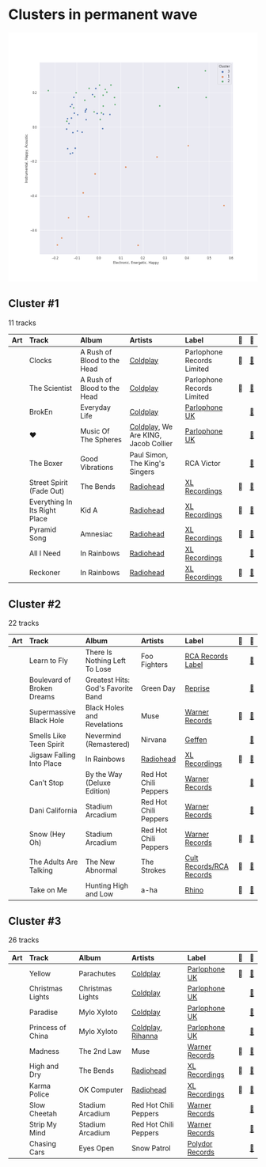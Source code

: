 # Clusters in permanent wave

![Comparison of Cluster](../../../images/genres/permanent_wave/clusters/clusters_scatter.png)

## Cluster #1

11 tracks

| Art | Track | Album | Artists | Label | 💚 | 🔗 |
|:---|:---|:---|:---|:---|:---|:---|
| <img src="https://i.scdn.co/image/ab67616d0000b273de09e02aa7febf30b7c02d82" alt="" width="50" /> | Clocks | A Rush of Blood to the Head | [Coldplay](../../../../artists/coldplay/overview.md) | Parlophone Records Limited | 💚 | [🔗](https://open.spotify.com/track/0BCPKOYdS2jbQ8iyB56Zns) |
| <img src="https://i.scdn.co/image/ab67616d0000b273de09e02aa7febf30b7c02d82" alt="" width="50" /> | The Scientist | A Rush of Blood to the Head | [Coldplay](../../../../artists/coldplay/overview.md) | Parlophone Records Limited | 💚 | [🔗](https://open.spotify.com/track/75JFxkI2RXiU7L9VXzMkle) |
| <img src="https://i.scdn.co/image/ab67616d0000b273733913465adb99353020b805" alt="" width="50" /> | BrokEn | Everyday Life | [Coldplay](../../../../artists/coldplay/overview.md) | [Parlophone UK](../../../../labels/parlophone_uk) | | [🔗](https://open.spotify.com/track/1cXXhzPnbrXjNQYbLdUJdy) |
| <img src="https://i.scdn.co/image/ab67616d0000b273ec10f247b100da1ce0d80b6d" alt="" width="50" /> | ❤️ | Music Of The Spheres | [Coldplay](../../../../artists/coldplay/overview.md), We Are KING, Jacob Collier | [Parlophone UK](../../../../labels/parlophone_uk) | | [🔗](https://open.spotify.com/track/3oTYv0yShT4sjuPncoUXfK) |
| <img src="https://i.scdn.co/image/ab67616d0000b273b13eb2ff19372ac491273a06" alt="" width="50" /> | The Boxer | Good Vibrations | Paul Simon, The King's Singers | RCA Victor | | [🔗](https://open.spotify.com/track/5lRqY3uEKRCqSA0vXI4Lf7) |
| <img src="https://i.scdn.co/image/ab67616d0000b2739293c743fa542094336c5e12" alt="" width="50" /> | Street Spirit (Fade Out) | The Bends | [Radiohead](../../../../artists/radiohead/overview.md) | [XL Recordings](../../../../labels/xl_recordings) | 💚 | [🔗](https://open.spotify.com/track/2QwObYJWyJTiozvs0RI7CF) |
| <img src="https://i.scdn.co/image/ab67616d0000b2736c7112082b63beefffe40151" alt="" width="50" /> | Everything In Its Right Place | Kid A | [Radiohead](../../../../artists/radiohead/overview.md) | [XL Recordings](../../../../labels/xl_recordings) | 💚 | [🔗](https://open.spotify.com/track/2kRFrWaLWiKq48YYVdGcm8) |
| <img src="https://i.scdn.co/image/ab67616d0000b27301b50e75c5aa46fb8ce0cd32" alt="" width="50" /> | Pyramid Song | Amnesiac | [Radiohead](../../../../artists/radiohead/overview.md) | [XL Recordings](../../../../labels/xl_recordings) | 💚 | [🔗](https://open.spotify.com/track/3A9vIxzGBjEfqmDK7H9exS) |
| <img src="https://i.scdn.co/image/ab67616d0000b273de3c04b5fc750b68899b20a9" alt="" width="50" /> | All I Need | In Rainbows | [Radiohead](../../../../artists/radiohead/overview.md) | [XL Recordings](../../../../labels/xl_recordings) | | [🔗](https://open.spotify.com/track/5Qv2Nby1xTr9pQyjkrc94J) |
| <img src="https://i.scdn.co/image/ab67616d0000b273de3c04b5fc750b68899b20a9" alt="" width="50" /> | Reckoner | In Rainbows | [Radiohead](../../../../artists/radiohead/overview.md) | [XL Recordings](../../../../labels/xl_recordings) | 💚 | [🔗](https://open.spotify.com/track/02ppMPbg1OtEdHgoPqoqju) |
## Cluster #2

22 tracks

| Art | Track | Album | Artists | Label | 💚 | 🔗 |
|:---|:---|:---|:---|:---|:---|:---|
| <img src="https://i.scdn.co/image/ab67616d0000b2731759635c92b6314d3d3c9fe9" alt="" width="50" /> | Learn to Fly | There Is Nothing Left To Lose | Foo Fighters | [RCA Records Label](../../../../labels/rca_records_label) | | [🔗](https://open.spotify.com/track/5OQsiBsky2k2kDKy2bX2eT) |
| <img src="https://i.scdn.co/image/ab67616d0000b2737f213369d5265a60af5f7e82" alt="" width="50" /> | Boulevard of Broken Dreams | Greatest Hits: God's Favorite Band | Green Day | [Reprise](../../../../labels/reprise) | | [🔗](https://open.spotify.com/track/5GorCbAP4aL0EJ16frG2hd) |
| <img src="https://i.scdn.co/image/ab67616d0000b27328933b808bfb4cbbd0385400" alt="" width="50" /> | Supermassive Black Hole | Black Holes and Revelations | Muse | [Warner Records](../../../../labels/warner_records) | 💚 | [🔗](https://open.spotify.com/track/3lPr8ghNDBLc2uZovNyLs9) |
| <img src="https://i.scdn.co/image/ab67616d0000b273e175a19e530c898d167d39bf" alt="" width="50" /> | Smells Like Teen Spirit | Nevermind (Remastered) | Nirvana | [Geffen](../../../../labels/geffen) | | [🔗](https://open.spotify.com/track/5ghIJDpPoe3CfHMGu71E6T) |
| <img src="https://i.scdn.co/image/ab67616d0000b273de3c04b5fc750b68899b20a9" alt="" width="50" /> | Jigsaw Falling Into Place | In Rainbows | [Radiohead](../../../../artists/radiohead/overview.md) | [XL Recordings](../../../../labels/xl_recordings) | 💚 | [🔗](https://open.spotify.com/track/0YJ9FWWHn9EfnN0lHwbzvV) |
| <img src="https://i.scdn.co/image/ab67616d0000b273de1af2785a83cc660155a0c4" alt="" width="50" /> | Can't Stop | By the Way (Deluxe Edition) | Red Hot Chili Peppers | [Warner Records](../../../../labels/warner_records) | | [🔗](https://open.spotify.com/track/3ZOEytgrvLwQaqXreDs2Jx) |
| <img src="https://i.scdn.co/image/ab67616d0000b27309fd83d32aee93dceba78517" alt="" width="50" /> | Dani California | Stadium Arcadium | Red Hot Chili Peppers | [Warner Records](../../../../labels/warner_records) | | [🔗](https://open.spotify.com/track/10Nmj3JCNoMeBQ87uw5j8k) |
| <img src="https://i.scdn.co/image/ab67616d0000b27309fd83d32aee93dceba78517" alt="" width="50" /> | Snow (Hey Oh) | Stadium Arcadium | Red Hot Chili Peppers | [Warner Records](../../../../labels/warner_records) | 💚 | [🔗](https://open.spotify.com/track/2aibwv5hGXSgw7Yru8IYTO) |
| <img src="https://i.scdn.co/image/ab67616d0000b273bfa99afb5ef0d26d5064b23b" alt="" width="50" /> | The Adults Are Talking | The New Abnormal | The Strokes | [Cult Records/RCA Records](../../../../labels/rca_records_label) | 💚 | [🔗](https://open.spotify.com/track/5ruzrDWcT0vuJIOMW7gMnW) |
| <img src="https://i.scdn.co/image/ab67616d0000b273e8dd4db47e7177c63b0b7d53" alt="" width="50" /> | Take on Me | Hunting High and Low | a-ha | [Rhino](../../../../labels/rhino) | 💚 | [🔗](https://open.spotify.com/track/2WfaOiMkCvy7F5fcp2zZ8L) |
## Cluster #3

26 tracks

| Art | Track | Album | Artists | Label | 💚 | 🔗 |
|:---|:---|:---|:---|:---|:---|:---|
| <img src="https://i.scdn.co/image/ab67616d0000b2733d92b2ad5af9fbc8637425f0" alt="" width="50" /> | Yellow | Parachutes | [Coldplay](../../../../artists/coldplay/overview.md) | [Parlophone UK](../../../../labels/parlophone_uk) | 💚 | [🔗](https://open.spotify.com/track/3AJwUDP919kvQ9QcozQPxg) |
| <img src="https://i.scdn.co/image/ab67616d0000b2735f30d36db3dd22681531d1da" alt="" width="50" /> | Christmas Lights | Christmas Lights | [Coldplay](../../../../artists/coldplay/overview.md) | [Parlophone UK](../../../../labels/parlophone_uk) | | [🔗](https://open.spotify.com/track/4fzyvSu73BhGvi96p2zwjL) |
| <img src="https://i.scdn.co/image/ab67616d0000b273de0cd11d7b31c3bd1fd5983d" alt="" width="50" /> | Paradise | Mylo Xyloto | [Coldplay](../../../../artists/coldplay/overview.md) | [Parlophone UK](../../../../labels/parlophone_uk) | | [🔗](https://open.spotify.com/track/6nek1Nin9q48AVZcWs9e9D) |
| <img src="https://i.scdn.co/image/ab67616d0000b273de0cd11d7b31c3bd1fd5983d" alt="" width="50" /> | Princess of China | Mylo Xyloto | [Coldplay](../../../../artists/coldplay/overview.md), [Rihanna](../../../../artists/rihanna/overview.md) | [Parlophone UK](../../../../labels/parlophone_uk) | | [🔗](https://open.spotify.com/track/4HXOBjwv2RnLpGG4xWOO6N) |
| <img src="https://i.scdn.co/image/ab67616d0000b273fc192c54d1823a04ffb6c8c9" alt="" width="50" /> | Madness | The 2nd Law | Muse | [Warner Records](../../../../labels/warner_records) | 💚 | [🔗](https://open.spotify.com/track/0c4IEciLCDdXEhhKxj4ThA) |
| <img src="https://i.scdn.co/image/ab67616d0000b2739293c743fa542094336c5e12" alt="" width="50" /> | High and Dry | The Bends | [Radiohead](../../../../artists/radiohead/overview.md) | [XL Recordings](../../../../labels/xl_recordings) | 💚 | [🔗](https://open.spotify.com/track/2a1iMaoWQ5MnvLFBDv4qkf) |
| <img src="https://i.scdn.co/image/ab67616d0000b273c8b444df094279e70d0ed856" alt="" width="50" /> | Karma Police | OK Computer | [Radiohead](../../../../artists/radiohead/overview.md) | [XL Recordings](../../../../labels/xl_recordings) | 💚 | [🔗](https://open.spotify.com/track/63OQupATfueTdZMWTxW03A) |
| <img src="https://i.scdn.co/image/ab67616d0000b27309fd83d32aee93dceba78517" alt="" width="50" /> | Slow Cheetah | Stadium Arcadium | Red Hot Chili Peppers | [Warner Records](../../../../labels/warner_records) | | [🔗](https://open.spotify.com/track/06wTEKL2rSrSaOjFtgG8fj) |
| <img src="https://i.scdn.co/image/ab67616d0000b27309fd83d32aee93dceba78517" alt="" width="50" /> | Strip My Mind | Stadium Arcadium | Red Hot Chili Peppers | [Warner Records](../../../../labels/warner_records) | | [🔗](https://open.spotify.com/track/0J3ytriezGZ3KCREfHKDOI) |
| <img src="https://i.scdn.co/image/ab67616d0000b2735da2756220da9b6f17924f8f" alt="" width="50" /> | Chasing Cars | Eyes Open | Snow Patrol | [Polydor Records](../../../../labels/polydor_records) | | [🔗](https://open.spotify.com/track/5hnyJvgoWiQUYZttV4wXy6) |